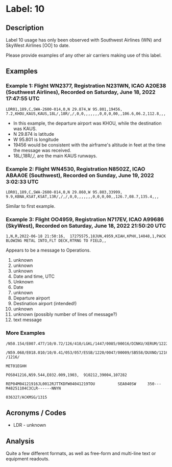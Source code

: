 # Label: 10

## Description

Label 10 usage has only been observed with Southwest Airlines (WN) and
SkyWest Airlines [OO] to date.

Please provide examples of any other air carriers making use of this label.

## Examples

### Example 1: Flight WN2377, Registration N231WN, ICAO A20E38 (Southwest Airlines), Recorded on Saturday, June 18, 2022 17:47:55 UTC

```
LDR01,189,C,SWA-2600-014,0,N 29.874,W 95.801,19456,  7.2,KHOU,KAUS,KAUS,18L/,18R/,/,0,0,,,,,,,0,0,0,00,,106.6,06.2,112.8,,,
```

- In this example, the departure airport was KHOU, while the destination was KAUS.
- N 29.874 is latitude
- W 95.801 is longitude
- 19456 would be consistent with the airframe's altitude in feet at the time the message was received.
- 18L/,18R/,/, are the main KAUS runways.

### Example 2: Flight WN4530, Registration N8502Z, ICAO ABAA0E (Southwest), Recorded on Sunday, June 19, 2022 3:02:33 UTC

```
LDR01,189,C,SWA-2600-014,0,N 29.860,W 95.803,33999,  9.9,KBNA,KSAT,KSAT,13R/,/,/,0,0,,,,,,,0,0,0,00,,126.7,08.7,135.4,,,
```

Similar to first example.


### Example 3: Flight OO4959, Registration N717EV, ICAO A99686 (SkyWest), Recorded on Saturday, June 18, 2022 21:50:20 UTC

```
1,N,R,2022-06-18 21:50:16,  17275575,18JUN,4959,KIAH,KPHX,14048,1,PACK BLOWING METAL INTO,FLT DECK,RTRNG TO FIELD,,
```

Appears to be a message to Operations.
1. unknown
2. unknown
3. unknown
4. Date and time, UTC
5. Unknown
6. Date
7. unknown
8. Departure airport
9. Destination airport (intended!)
10. unknown
11. unknown (possibly number of lines of message?)
12. text message

### More Examples

```
/N50.154/E007.477/10/0.72/126/410/LGKL/1447/0085/00016/DINKU/XERUM/1222/BAVAX/1224/
```

```
/N59.068/E018.010/10/0.41/053/057/ESSB/1220/0047/00009/SB558/DUXNO/1216/FF30 /1216/
```

```
MET01EGHH
```

```
POS041216,N59.544,E032.009,1903,  910212,39004,107282
```

```
REP04M04121916JL0012RJTTKDFW04041219TOU          SEA040SW     350---M48251104C3CLR------NNYN
```

```
036327/ACKMSG/1315
```

## Acronyms / Codes

- LDR - unknown

## Analysis

Quite a few different formats, as well as free-form and multi-line text or equipment readouts.
